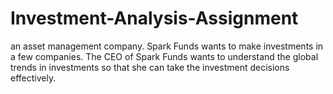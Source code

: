 # Investment-Analysis-Assignment
an asset management company. Spark Funds wants to make investments in a few companies. The CEO of Spark Funds wants to understand the global trends in investments so that she can take the investment decisions effectively.
